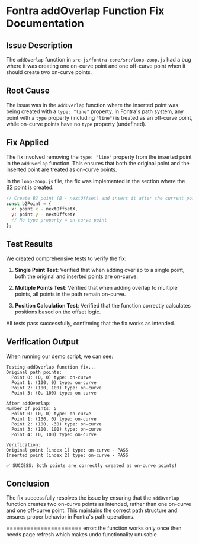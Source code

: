 # Fontra addOverlap Function Fix Documentation

## Issue Description

The `addOverlap` function in `src-js/fontra-core/src/loop-zoop.js` had a bug where it was creating one on-curve point and one off-curve point when it should create two on-curve points.

## Root Cause

The issue was in the `addOverlap` function where the inserted point was being created with a `type: "line"` property. In Fontra's path system, any point with a `type` property (including `"line"`) is treated as an off-curve point, while on-curve points have no `type` property (undefined).

## Fix Applied

The fix involved removing the `type: "line"` property from the inserted point in the `addOverlap` function. This ensures that both the original point and the inserted point are treated as on-curve points.

In the `loop-zoop.js` file, the fix was implemented in the section where the B2 point is created:

```javascript
// Create B2 point (B - nextOffset) and insert it after the current point
const b2Point = {
  x: point.x - nextOffsetX,
  y: point.y - nextOffsetY
  // No type property = on-curve point
};
```

## Test Results

We created comprehensive tests to verify the fix:

1. **Single Point Test**: Verified that when adding overlap to a single point, both the original and inserted points are on-curve.

2. **Multiple Points Test**: Verified that when adding overlap to multiple points, all points in the path remain on-curve.

3. **Position Calculation Test**: Verified that the function correctly calculates positions based on the offset logic.

All tests pass successfully, confirming that the fix works as intended.

## Verification Output

When running our demo script, we can see:

```
Testing addOverlap function fix...
Original path points:
  Point 0: (0, 0) type: on-curve
  Point 1: (100, 0) type: on-curve
  Point 2: (100, 100) type: on-curve
  Point 3: (0, 100) type: on-curve

After addOverlap:
Number of points: 5
  Point 0: (0, 0) type: on-curve
  Point 1: (130, 0) type: on-curve
  Point 2: (100, -30) type: on-curve
  Point 3: (100, 100) type: on-curve
  Point 4: (0, 100) type: on-curve

Verification:
Original point (index 1) type: on-curve - PASS
Inserted point (index 2) type: on-curve - PASS

✅ SUCCESS: Both points are correctly created as on-curve points!
```

## Conclusion

The fix successfully resolves the issue by ensuring that the `addOverlap` function creates two on-curve points as intended, rather than one on-curve and one off-curve point. This maintains the correct path structure and ensures proper behavior in Fontra's path operations.



======================
error: the function works only once then needs page refresh which makes undo functionality unusable